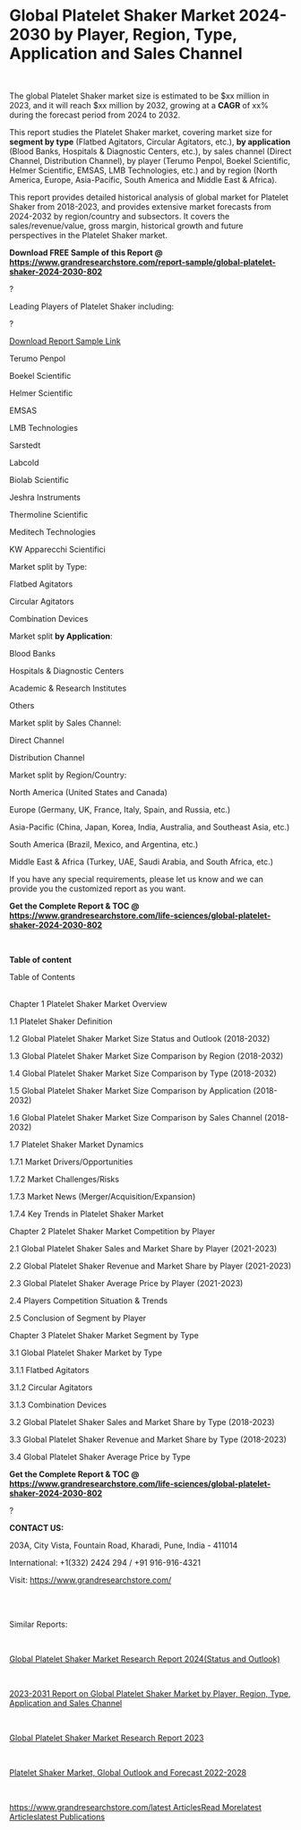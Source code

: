 <h1>Global Platelet Shaker Market 2024-2030 by Player, Region, Type, Application and Sales Channel</h1><br/><p>The global Platelet Shaker market size is estimated to be $xx million in 2023, and it will reach $xx million by 2032, growing at a <strong>CAGR</strong> of xx% during the forecast period from 2024 to 2032.</p>
 
 
 
 <p>This report studies the Platelet Shaker market, covering market size for <strong>segment by type</strong> (Flatbed Agitators, Circular Agitators, etc.), <strong>by application</strong> (Blood Banks, Hospitals & Diagnostic Centers, etc.), by sales channel (Direct Channel, Distribution Channel), by player (Terumo Penpol, Boekel Scientific, Helmer Scientific, EMSAS, LMB Technologies, etc.) and by region (North America, Europe, Asia-Pacific, South America and Middle East & Africa).</p>
 
 
 
 <p>This report provides detailed historical analysis of global market for Platelet Shaker from 2018-2023, and provides extensive market forecasts from 2024-2032 by region/country and subsectors. It covers the sales/revenue/value, gross margin, historical growth and future perspectives in the Platelet Shaker market.</p>
 
 
 
 <div><b>Download FREE Sample of this Report @ <a href="https://www.grandresearchstore.com/report-sample/global-platelet-shaker-2024-2030-802">https://www.grandresearchstore.com/report-sample/global-platelet-shaker-2024-2030-802</a></b></div>
 
 
 
 <p>? </p>
 
 
 
 <p>Leading Players of Platelet Shaker including:</p>
 
 
 
 <p>? </p>
 
 
 
 <p><a href="https://www.grandresearchstore.com/mr-admin/report-sample/global-platelet-shaker-2024-2030-802">Download Report Sample Link</a></p>
 
 
 
 <p>Terumo Penpol</p>
 
 
 
 <p>Boekel Scientific</p>
 
 
 
 <p>Helmer Scientific</p>
 
 
 
 <p>EMSAS</p>
 
 
 
 <p>LMB Technologies</p>
 
 
 
 <p>Sarstedt</p>
 
 
 
 <p>Labcold</p>
 
 
 
 <p>Biolab Scientific</p>
 
 
 
 <p>Jeshra Instruments</p>
 
 
 
 <p>Thermoline Scientific</p>
 
 
 
 <p>Meditech Technologies</p>
 
 
 
 <p>KW Apparecchi Scientifici</p>
 
 
 
 <p>Market split by Type:</p>
 
 
 
 <p>Flatbed Agitators</p>
 
 
 
 <p>Circular Agitators</p>
 
 
 
 <p>Combination Devices</p>
 
 
 
 <p>Market split <strong>by Application</strong>:</p>
 
 
 
 <p>Blood Banks</p>
 
 
 
 <p>Hospitals & Diagnostic Centers</p>
 
 
 
 <p>Academic & Research Institutes</p>
 
 
 
 <p>Others</p>
 
 
 
 <p>Market split by Sales Channel:</p>
 
 
 
 <p>Direct Channel</p>
 
 
 
 <p>Distribution Channel</p>
 
 
 
 <p>Market split by Region/Country:</p>
 
 
 
 <p>North America (United States and Canada)</p>
 
 
 
 <p>Europe (Germany, UK, France, Italy, Spain, and Russia, etc.)</p>
 
 
 
 <p>Asia-Pacific (China, Japan, Korea, India, Australia, and Southeast Asia, etc.)</p>
 
 
 
 <p>South America (Brazil, Mexico, and Argentina, etc.)</p>
 
 
 
 <p>Middle East & Africa (Turkey, UAE, Saudi Arabia, and South Africa, etc.)</p>
 
 
 
 <p>If you have any special requirements, please let us know and we can provide you the customized report as you want.</p>
 
 
 
 <div><b>Get the Complete Report & TOC @ <a href="https://www.grandresearchstore.com/life-sciences/global-platelet-shaker-2024-2030-802">https://www.grandresearchstore.com/life-sciences/global-platelet-shaker-2024-2030-802</a></b></div>
 
 
 
 <p><br />
 
 <b>Table of content</b></p>
 
 
 
 <p>Table of Contents<br />
 
 <br />
 
 Chapter 1 Platelet Shaker Market Overview<br />
 
 1.1 Platelet Shaker Definition<br />
 
 1.2 Global Platelet Shaker Market Size Status and Outlook (2018-2032)<br />
 
 1.3 Global Platelet Shaker Market Size Comparison by Region (2018-2032)<br />
 
 1.4 Global Platelet Shaker Market Size Comparison by Type (2018-2032)<br />
 
 1.5 Global Platelet Shaker Market Size Comparison by Application (2018-2032)<br />
 
 1.6 Global Platelet Shaker Market Size Comparison by Sales Channel (2018-2032)<br />
 
 1.7 Platelet Shaker Market Dynamics<br />
 
 1.7.1 Market Drivers/Opportunities<br />
 
 1.7.2 Market Challenges/Risks<br />
 
 1.7.3 Market News (Merger/Acquisition/Expansion)<br />
 
 1.7.4 Key Trends in Platelet Shaker Market<br />
 
 Chapter 2 Platelet Shaker Market Competition by Player<br />
 
 2.1 Global Platelet Shaker Sales and Market Share by Player (2021-2023)<br />
 
 2.2 Global Platelet Shaker Revenue and Market Share by Player (2021-2023)<br />
 
 2.3 Global Platelet Shaker Average Price by Player (2021-2023)<br />
 
 2.4 Players Competition Situation & Trends<br />
 
 2.5 Conclusion of Segment by Player<br />
 
 Chapter 3 Platelet Shaker Market Segment by Type<br />
 
 3.1 Global Platelet Shaker Market by Type<br />
 
 3.1.1 Flatbed Agitators<br />
 
 3.1.2 Circular Agitators<br />
 
 3.1.3 Combination Devices<br />
 
 3.2 Global Platelet Shaker Sales and Market Share by Type (2018-2023)<br />
 
 3.3 Global Platelet Shaker Revenue and Market Share by Type (2018-2023)<br />
 
 3.4 Global Platelet Shaker Average Price by Type</p>
 
 
 
 <div><b>Get the Complete Report & TOC @ <a href="https://www.grandresearchstore.com/life-sciences/global-platelet-shaker-2024-2030-802">https://www.grandresearchstore.com/life-sciences/global-platelet-shaker-2024-2030-802</a></b></div>
 
 
 
 <p>? </p>
 
 
 
 <p><b>CONTACT US:</b><br />
 
 203A, City Vista, Fountain Road, Kharadi, Pune, India - 411014<br />
 
 International: +1(332) 2424 294 / +91 916-916-4321<br />
 
 Visit: <a href="https://www.grandresearchstore.com/">https://www.grandresearchstore.com/</a><br />
 
 <br />
 
 <br />
 
 Similar Reports:<br />
 
 <br />
 
 <a href="https://www.grandresearchstore.com/life-sciences/global-platelet-shaker-2024-46">Global Platelet Shaker Market Research Report 2024(Status and Outlook)</a><br />
 
 <br />
 
 <a href="https://www.grandresearchstore.com/life-sciences/global-on-platelet-shaker-2023-2031-426">2023-2031 Report on Global Platelet Shaker Market by Player, Region, Type, Application and Sales Channel</a><br />
 
 <br />
 
 <a href="https://www.grandresearchstore.com/life-sciences/global-platelet-shaker-2023-932">Global Platelet Shaker Market Research Report 2023</a><br />
 
 <br />
 
 <a href="https://www.grandresearchstore.com/life-sciences/global-platelet-shaker-forecast-2022-2028-265">Platelet Shaker Market, Global Outlook and Forecast 2022-2028</a><br />
 
 <br />
 
 <a href="https://gyeongbokgung.com">https://www.grandresearchstore.com/</a><a href="https://hallyeomaritime.com">latest Articles</a><a href="https://jingwansa.com">Read More</a><a href="https://nguoiviet.jp/">latest Articles</a><a href="https://www.intelmarketresearch.com/">latest Publications</a></p>